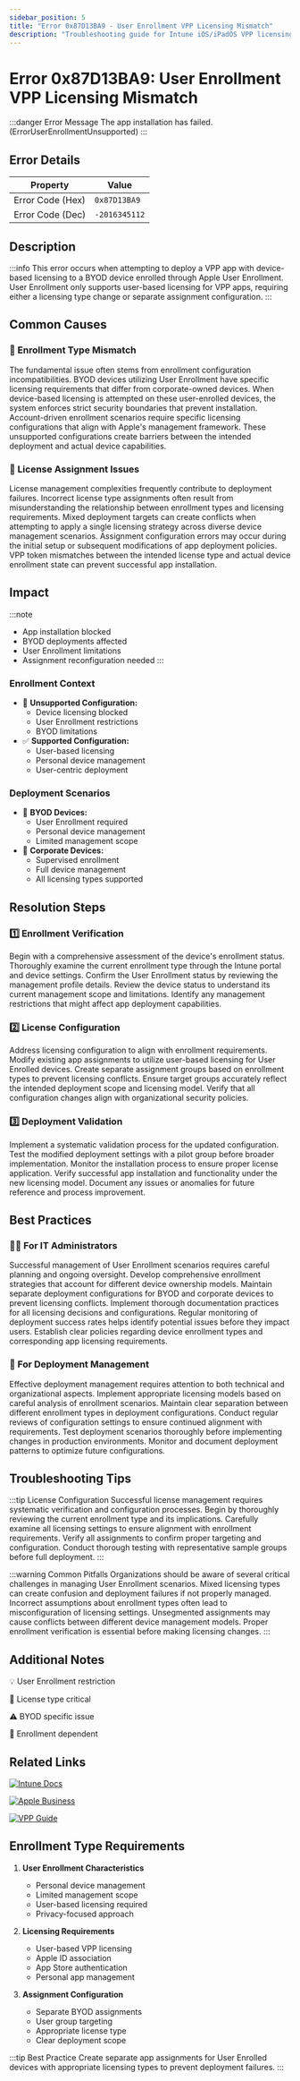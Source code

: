 ```yaml
---
sidebar_position: 5
title: "Error 0x87D13BA9 - User Enrollment VPP Licensing Mismatch"
description: "Troubleshooting guide for Intune iOS/iPadOS VPP licensing type mismatch error 0x87D13BA9"
---
```


# Error 0x87D13BA9: User Enrollment VPP Licensing Mismatch

:::danger Error Message
The app installation has failed. (ErrorUserEnrollmentUnsupported)
:::

## Error Details

<div class="error-details">

| Property | Value |
|----------|-------|
| Error Code (Hex) | `0x87D13BA9` |
| Error Code (Dec) | `-2016345112` |

</div>

## Description

:::info
This error occurs when attempting to deploy a VPP app with device-based licensing to a BYOD device enrolled through Apple User Enrollment. User Enrollment only supports user-based licensing for VPP apps, requiring either a licensing type change or separate assignment configuration.
:::

## Common Causes

<div class="card-container">
<div class="cause-card">

### 📱 Enrollment Type Mismatch
The fundamental issue often stems from enrollment configuration incompatibilities. BYOD devices utilizing User Enrollment have specific licensing requirements that differ from corporate-owned devices. When device-based licensing is attempted on these user-enrolled devices, the system enforces strict security boundaries that prevent installation. Account-driven enrollment scenarios require specific licensing configurations that align with Apple's management framework. These unsupported configurations create barriers between the intended deployment and actual device capabilities.

</div>
<div class="cause-card">

### 🔑 License Assignment Issues
License management complexities frequently contribute to deployment failures. Incorrect license type assignments often result from misunderstanding the relationship between enrollment types and licensing requirements. Mixed deployment targets can create conflicts when attempting to apply a single licensing strategy across diverse device management scenarios. Assignment configuration errors may occur during the initial setup or subsequent modifications of app deployment policies. VPP token mismatches between the intended license type and actual device enrollment state can prevent successful app installation.

</div>
</div>

## Impact

:::note
- App installation blocked
- BYOD deployments affected
- User Enrollment limitations
- Assignment reconfiguration needed
:::

### Enrollment Context
- 🚫 **Unsupported Configuration:**
  - Device licensing blocked
  - User Enrollment restrictions
  - BYOD limitations
- ✅ **Supported Configuration:**
  - User-based licensing
  - Personal device management
  - User-centric deployment

### Deployment Scenarios
- 📲 **BYOD Devices:**
  - User Enrollment required
  - Personal device management
  - Limited management scope
- 🏢 **Corporate Devices:**
  - Supervised enrollment
  - Full device management
  - All licensing types supported

## Resolution Steps

<div class="steps-container">

### 1️⃣ Enrollment Verification
Begin with a comprehensive assessment of the device's enrollment status. Thoroughly examine the current enrollment type through the Intune portal and device settings. Confirm the User Enrollment status by reviewing the management profile details. Review the device status to understand its current management scope and limitations. Identify any management restrictions that might affect app deployment capabilities.

### 2️⃣ License Configuration
Address licensing configuration to align with enrollment requirements. Modify existing app assignments to utilize user-based licensing for User Enrolled devices. Create separate assignment groups based on enrollment types to prevent licensing conflicts. Ensure target groups accurately reflect the intended deployment scope and licensing model. Verify that all configuration changes align with organizational security policies.

### 3️⃣ Deployment Validation
Implement a systematic validation process for the updated configuration. Test the modified deployment settings with a pilot group before broader implementation. Monitor the installation process to ensure proper license application. Verify successful app installation and functionality under the new licensing model. Document any issues or anomalies for future reference and process improvement.

</div>

## Best Practices

<div class="card-container">
<div class="practice-card">

### 👨‍💻 For IT Administrators
Successful management of User Enrollment scenarios requires careful planning and ongoing oversight. Develop comprehensive enrollment strategies that account for different device ownership models. Maintain separate deployment configurations for BYOD and corporate devices to prevent licensing conflicts. Implement thorough documentation practices for all licensing decisions and configurations. Regular monitoring of deployment success rates helps identify potential issues before they impact users. Establish clear policies regarding device enrollment types and corresponding app licensing requirements.

</div>
<div class="practice-card">

### 🔄 For Deployment Management
Effective deployment management requires attention to both technical and organizational aspects. Implement appropriate licensing models based on careful analysis of enrollment scenarios. Maintain clear separation between different enrollment types in deployment configurations. Conduct regular reviews of configuration settings to ensure continued alignment with requirements. Test deployment scenarios thoroughly before implementing changes in production environments. Monitor and document deployment patterns to optimize future configurations.

</div>
</div>

## Troubleshooting Tips

:::tip License Configuration
Successful license management requires systematic verification and configuration processes. Begin by thoroughly reviewing the current enrollment type and its implications. Carefully examine all licensing settings to ensure alignment with enrollment requirements. Verify all assignments to confirm proper targeting and configuration. Conduct thorough testing with representative sample groups before full deployment.
:::

:::warning Common Pitfalls
Organizations should be aware of several critical challenges in managing User Enrollment scenarios. Mixed licensing types can create confusion and deployment failures if not properly managed. Incorrect assumptions about enrollment types often lead to misconfiguration of licensing settings. Unsegmented assignments may cause conflicts between different device management models. Proper enrollment verification is essential before making licensing changes.
:::

## Additional Notes

<div class="notes-container">

💡 User Enrollment restriction

🔑 License type critical

⚠️ BYOD specific issue

📱 Enrollment dependent

</div>

## Related Links

<div class="links-container">

[![Intune Docs](https://img.shields.io/badge/Intune-User_Enrollment-0078D4?style=for-the-badge&logo=microsoft)](https://docs.microsoft.com/en-us/mem/intune/enrollment/ios-user-enrollment)

[![Apple Business](https://img.shields.io/badge/Apple-User_Enrollment-black?style=for-the-badge&logo=apple)](https://support.apple.com/guide/deployment/intro-to-user-enrollment-ior5761b421e/web)

[![VPP Guide](https://img.shields.io/badge/Intune-VPP_Management-blue?style=for-the-badge&logo=microsoft)](https://docs.microsoft.com/en-us/mem/intune/apps/vpp-apps-ios)

</div>

## Enrollment Type Requirements

1. **User Enrollment Characteristics**
   - Personal device management
   - Limited management scope
   - User-based licensing required
   - Privacy-focused approach

2. **Licensing Requirements**
   - User-based VPP licensing
   - Apple ID association
   - App Store authentication
   - Personal app management

3. **Assignment Configuration**
   - Separate BYOD assignments
   - User group targeting
   - Appropriate license type
   - Clear deployment scope

:::tip Best Practice
Create separate app assignments for User Enrolled devices with appropriate licensing types to prevent deployment failures.
::: 